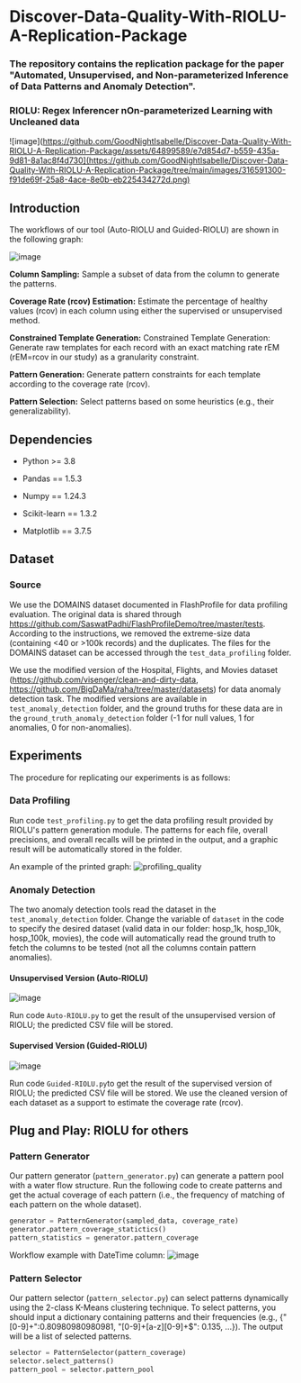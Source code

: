 # Discover-Data-Quality-With-RIOLU-A-Replication-Package

### The repository contains the replication package for the paper "Automated, Unsupervised, and Non-parameterized Inference of Data Patterns and Anomaly Detection".
### RIOLU: Regex Inferencer nOn-parameterized Learning with Uncleaned data
![image](https://github.com/GoodNightIsabelle/Discover-Data-Quality-With-RIOLU-A-Replication-Package/assets/64899589/e7d854d7-b559-435a-9d81-8a1ac8f4d730](https://github.com/GoodNightIsabelle/Discover-Data-Quality-With-RIOLU-A-Replication-Package/tree/main/images/316591300-f91de69f-25a8-4ace-8e0b-eb225434272d.png)


## Introduction
The workflows of our tool (Auto-RIOLU and Guided-RIOLU) are shown in the following graph:

![image](https://github.com/GoodNightIsabelle/Discover-Data-Quality-With-RIOLU-A-Replication-Package/assets/64899589/e7d854d7-b559-435a-9d81-8a1ac8f4d730)

**Column Sampling:** Sample a subset of data from the column to generate the patterns. 

**Coverage Rate (rcov) Estimation:** Estimate the percentage of healthy values (rcov) in each column using either the supervised or unsupervised method.

**Constrained Template Generation:** Constrained Template Generation: Generate raw templates for each record with an exact matching rate rEM (rEM=rcov in our study) as a granularity constraint.

**Pattern Generation:** Generate pattern constraints for each template according to the coverage rate (rcov).

**Pattern Selection:** Select patterns based on some heuristics (e.g., their generalizability). 

## Dependencies

- Python >= 3.8

- Pandas == 1.5.3

- Numpy == 1.24.3

- Scikit-learn == 1.3.2

- Matplotlib == 3.7.5

## Dataset

### Source
We use the DOMAINS dataset documented in FlashProfile for data profiling evaluation. The original data is shared through https://github.com/SaswatPadhi/FlashProfileDemo/tree/master/tests. According to the instructions, we removed the extreme-size data (containing <40 or >100k records) and the duplicates. The files for the DOMAINS dataset can be accessed through the ```test_data_profiling``` folder. 

We use the modified version of the Hospital, Flights, and Movies dataset (https://github.com/visenger/clean-and-dirty-data, https://github.com/BigDaMa/raha/tree/master/datasets) for data anomaly detection task. The modified versions are available in ```test_anomaly_detection``` folder, and the ground truths for these data are in the ```ground_truth_anomaly_detection``` folder (-1 for null values, 1 for anomalies, 0 for non-anomalies). 

## Experiments
The procedure for replicating our experiments is as follows:

### Data Profiling
Run code ```test_profiling.py``` to get the data profiling result provided by RIOLU's pattern generation module. The patterns for each file, overall precisions, and overall recalls will be printed in the output, and a graphic result will be automatically stored in the folder. 

An example of the printed graph: 
![profiling_quality](https://github.com/GoodNightIsabelle/Discover-Data-Quality-With-RIOLU-A-Replication-Package/assets/64899589/06dd9b38-da43-42a2-b261-980411513e2e)

### Anomaly Detection
The two anomaly detection tools read the dataset in the ```test_anomaly_detection``` folder. Change the variable of ```dataset``` in the code to specify the desired dataset (valid data in our folder: hosp_1k, hosp_10k, hosp_100k, movies), the code will automatically read the ground truth to fetch the columns to be tested (not all the columns contain pattern anomalies). 

#### Unsupervised Version (Auto-RIOLU)
![image](https://github.com/GoodNightIsabelle/Discover-Data-Quality-With-RIOLU-A-Replication-Package/assets/64899589/328c417a-e2f6-4fd0-8667-daa9beccd670)

Run code ```Auto-RIOLU.py``` to get the result of the unsupervised version of RIOLU; the predicted CSV file will be stored. 

#### Supervised Version (Guided-RIOLU)
![image](https://github.com/GoodNightIsabelle/Discover-Data-Quality-With-RIOLU-A-Replication-Package/assets/64899589/a0da6dca-33aa-4865-bac5-ad3ac1059210)

Run code ```Guided-RIOLU.py```to get the result of the supervised version of RIOLU; the predicted CSV file will be stored. We use the cleaned version of each dataset as a support to estimate the coverage rate (rcov). 

## Plug and Play: RIOLU for others
### Pattern Generator
Our pattern generator (```pattern_generator.py```) can generate a pattern pool with a water flow structure. Run the following code to create patterns and get the actual coverage of each pattern (i.e., the frequency of matching of each pattern on the whole dataset). 

```python
generator = PatternGenerator(sampled_data, coverage_rate)
generator.pattern_coverage_statictics()
pattern_statistics = generator.pattern_coverage
```

Workflow example with DateTime column:
![image](https://github.com/GoodNightIsabelle/Discover-Data-Quality-With-RIOLU-A-Replication-Package/assets/64899589/64d29a40-222a-4ef3-b837-27efe0952ba6)

### Pattern Selector
Our pattern selector (```pattern_selector.py```) can select patterns dynamically using the 2-class K-Means clustering technique. To select patterns, you should input a dictionary containing patterns and their frequencies (e.g., {"[0-9]+":0.80980980980981, "[0-9]+[a-z][0-9]+$": 0.135, ...}). The output will be a list of selected patterns. 

```python
selector = PatternSelector(pattern_coverage)
selector.select_patterns()
pattern_pool = selector.pattern_pool
```
